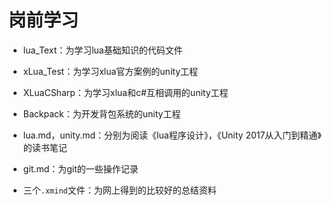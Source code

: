 # 岗前学习

- lua_Text：为学习lua基础知识的代码文件
- xLua_Test：为学习xlua官方案例的unity工程
- XLuaCSharp：为学习xlua和c#互相调用的unity工程

- Backpack：为开发背包系统的unity工程



- lua.md，unity.md：分别为阅读《lua程序设计》，《Unity 2017从入门到精通》的读书笔记
- git.md：为git的一些操作记录



- 三个`.xmind`文件：为网上得到的比较好的总结资料
